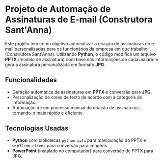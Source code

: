 # Projeto de Automação de Assinaturas de E-mail (Construtora Sant'Anna)

Este projeto tem como objetivo automatizar a criação de assinaturas de e-mail personalizadas para os funcionários da empresa em que trabalho (Construtora Sant'Anna). Utilizando **Python**, o código modifica um arquivo **PPTX** (modelo de assinatura) com base nas informações de cada usuário e gera a assinatura personalizada em formato **JPG**.

## Funcionalidades

- Geração automática de assinaturas em **PPTX** e conversão para **JPG**.
- Personalização de cores de texto de acordo com a categoria de informação.
- Automação de um processo manual de criação de assinaturas, tornando-o mais rápido e eficiente.

## Tecnologias Usadas

- **Python** com bibliotecas `python-pptx` para manipulação do PPTX e `win32com.client` para conversão para imagens.
- **PowerPoint** (instalado no computador) para conversão de PPTX para JPG.